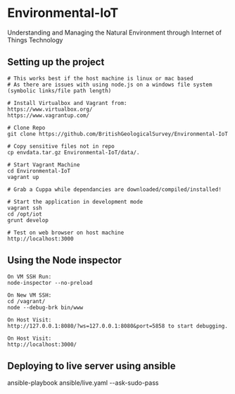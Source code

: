 # Environmental-IoT

Understanding and Managing the Natural Environment through Internet of Things Technology

## Setting up the project

    # This works best if the host machine is linux or mac based
    # As there are issues with using node.js on a windows file system (symbolic links/file path length)

    # Install Virtualbox and Vagrant from:
    https://www.virtualbox.org/
    https://www.vagrantup.com/

    # Clone Repo
    git clone https://github.com/BritishGeologicalSurvey/Environmental-IoT

    # Copy sensitive files not in repo
    cp envdata.tar.gz Environmental-IoT/data/.

    # Start Vagrant Machine
    cd Environmental-IoT
    vagrant up

    # Grab a Cuppa while dependancies are downloaded/compiled/installed!

    # Start the application in development mode
    vagrant ssh
    cd /opt/iot
    grunt develop

    # Test on web browser on host machine
    http://localhost:3000

## Using the Node inspector

    On VM SSH Run:
    node-inspector --no-preload

    On New VM SSH:
    cd /vagrant/
    node --debug-brk bin/www

    On Host Visit:
    http://127.0.0.1:8080/?ws=127.0.0.1:8080&port=5858 to start debugging.

    On Host Visit:
    http://localhost:3000/

## Deploying to live server using ansible

   ansible-playbook ansible/live.yaml --ask-sudo-pass